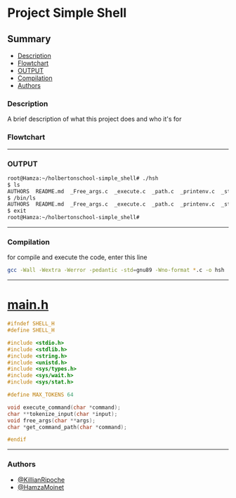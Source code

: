 
# Project Simple Shell


## Summary
- [Description](#description)
- [Flowtchart](#Flowtchart)
- [OUTPUT](#OUTPUT)
- [Compilation](#Compilation)
- [Authors](#Authors)

### Description

A brief description of what this project does and who it's for

### Flowtchart



---
### OUTPUT

```bash
root@Hamza:~/holbertonschool-simple_shell# ./hsh
$ ls
AUTHORS  README.md  _Free_args.c  _execute.c  _path.c  _printenv.c  _strtok.c  exercice_test  hsh  main.h  man_1_simple_shell  shell.c
$ /bin/ls
AUTHORS  README.md  _Free_args.c  _execute.c  _path.c  _printenv.c  _strtok.c  exercice_test  hsh  main.h  man_1_simple_shell  shell.c
$ exit
root@Hamza:~/holbertonschool-simple_shell#
```

---
### Compilation

for compile and execute the code, enter this line




```bash
gcc -Wall -Wextra -Werror -pedantic -std=gnu89 -Wno-format *.c -o hsh
```

---

# [main.h](https://github.com/KillianRipoche/holbertonschool-simple_shell/blob/main/main.h)

```c
#ifndef SHELL_H
#define SHELL_H

#include <stdio.h>
#include <stdlib.h>
#include <string.h>
#include <unistd.h>
#include <sys/types.h>
#include <sys/wait.h>
#include <sys/stat.h>

#define MAX_TOKENS 64

void execute_command(char *command);
char **tokenize_input(char *input);
void free_args(char **args);
char *get_command_path(char *command);

#endif
```

---

### Authors

- [@KillianRipoche](https://github.com/KillianRipoche)
- [@HamzaMoinet](https://www.github.com/HamzaMoinet)
